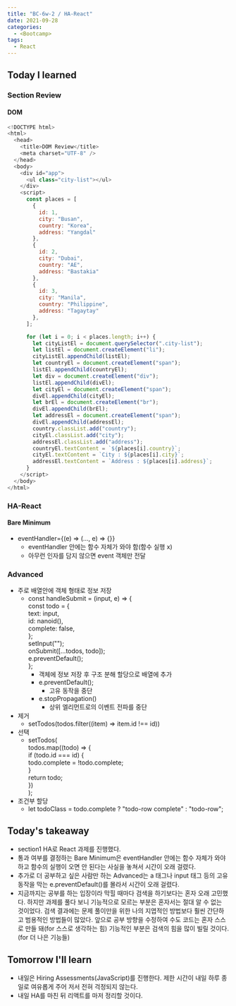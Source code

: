 ```yaml
---
title: "BC-6w-2 / HA-React"
date: 2021-09-28
categories:
  - <Bootcamp>
tags:
  - React
---
```


## Today I learned

### Section Review

#### DOM

```js
<!DOCTYPE html>
<html>
  <head>
    <title>DOM Review</title>
    <meta charset="UTF-8" />
  </head>
  <body>
    <div id="app">
      <ul class="city-list"></ul>
    </div>
    <script>
      const places = [
        {
          id: 1,
          city: "Busan",
          country: "Korea",
          address: "Yangdal"
        },
        {
          id: 2,
          city: "Dubai",
          country: "AE",
          address: "Bastakia"
        },
        {
          id: 3,
          city: "Manila",
          country: "Philippine",
          address: "Tagaytay"
        },
      ];

      for (let i = 0; i < places.length; i++) {
        let cityListEl = document.querySelector(".city-list");
        let listEl = document.createElement("li");
        cityListEl.appendChild(listEl);
        let countryEl = document.createElement("span");
        listEl.appendChild(countryEl);
        let div = document.createElement("div");
        listEl.appendChild(divEl);
        let cityEl = document.createElement("span");
        divEl.appendChild(cityEl);
        let brEl = document.createElement("br");
        divEl.appendChild(brEl);
        let addressEl = document.createElement("span");
        divEl.appendChild(addressEl);
        country.classList.add("country");
        cityEl.classList.add("city");
        addressEl.classList.add("address");
        countryEl.textContent = `${places[i].country}`;
        cityEl.textContent = `City : ${places[i].city}`;
        addressEl.textContent = `Address : ${places[i].address}`;
      }
    </script>
  </body>
</html>
```

### HA-React

#### Bare Minimum

<!-- ```js
import { useState } from "react";
import images from "../data/images";
import Thumbnail from "../component/Thumbnail";

function Gallery() {
  const [curImg, setCurImg] = useState(images[0]);

  const handleClick = (image) => {
    setCurImg(image);
  };

  return (
    <div>
      <h2>전체 목록</h2>
      <div id="list" className="flex">
        {images.map((item) => {
          return (
            <a key={item.id} onClick={() => handleClick(item)}>
              <Thumbnail source={item.src} />
            </a>
          );
        })}
      </div>
      <div>
        <h2>{curImg.alt}</h2>
        <img id="current-image" src={curImg.src} alt={curImg.alt} />
      </div>
    </div>
  );
}

export default Gallery;
```

```js
function Thumbnail(props) {
  return (
    <>
      <img src={props.source} className="thumbnail" />
    </>
  );
}

export default Thumbnail;
``` -->

- eventHandler={(e) => (..., e) => {}}
  - eventHandler 안에는 함수 자체가 와야 함(함수 실행 x)
  - 아무런 인자를 담지 않으면 event 객체만 전달

### Advanced

<!-- ```js
import { useState } from "react";
import Todo from "../component/Todo";
import TodoForm from "../component/TodoForm";

function Todos() {
  const [todos, setTodos] = useState([]);

  const addTodo = (todoList) => {
    setTodos(todoList);
  };

  const removeTodo = (id) => {
    setTodos(todos.filter((item) => item.id !== id));
  };

  const completeTodo = (id) => {
    setTodos(
      todos.map((todo) => {
        if (todo.id === id) {
          todo.complete = !todo.complete;
        }
        return todo;
      })
    );
  };

  return (
    <div>
      <div className="todo-app">
        <h1>To Do List</h1>
        <h2>오늘은 무슨 일을 계획하나요?</h2>
        <TodoForm todos={todos} onSubmit={addTodo} />
        <Todo todos={todos} removeTodo={removeTodo} completeTodo={completeTodo} />
      </div>
    </div>
  );
}

export default Todos;
```

```js
function Todo({ todos, completeTodo, removeTodo }) {
  return (
    <div className="wrapper-todo">
      {todos.map((todo) => {
        let todoClass = todo.complete ? "todo-row complete" : "todo-row";

        return (
          <div className={todoClass} key={todo.id}>
            <div onClick={() => completeTodo(todo.id)}>{todo.text}</div>
            <div className="icons">
              <i className="fas fa-times delete-icon" onClick={() => removeTodo(todo.id)}></i>
            </div>
          </div>
        );
      })}
    </div>
  );
}

export default Todo;
```

```js
import { nanoid } from "nanoid";
import { useState } from "react";

function TodoForm({ onSubmit, todos }) {
  const [input, setInput] = useState("");

  const handleChange = (e) => {
    setInput(e.target.value);
  };

  const handleSubmit = (input, e) => {
    const todo = {
      text: input,
      id: nanoid(),
      complete: false,
    };
    setInput("");
    onSubmit([...todos, todo]);
    e.preventDefault();
  };

  return (
    <form id="todoForm" className="todo-form" onSubmit={(e) => handleSubmit(input, e)}>
      <input type="text" placeholder="Add a todo" value={input} name="todoInput" className="todo-input" onChange={handleChange} />
      <button className="todo-button">Add todo</button>
    </form>
  );
}

export default TodoForm;
``` -->

- 주로 배열안에 객체 형태로 정보 저장
  - const handleSubmit = (input, e) => {  
    const todo = {  
     text: input,  
     id: nanoid(),  
     complete: false,  
     };  
     setInput("");  
     onSubmit([...todos, todo]);  
     e.preventDefault();  
    };
    - 객체에 정보 저장 후 구조 분해 할당으로 배열에 추가
    - e.preventDefault();
      - 고유 동작을 중단
    - e.stopPropagation()
      - 상위 엘리먼트로의 이벤트 전파를 중단
- 제거
  - setTodos(todos.filter((item) => item.id !== id))
- 선택
  - setTodos(  
    todos.map((todo) => {  
     if (todo.id === id) {  
     todo.complete = !todo.complete;  
     }  
     return todo;  
    })  
    );
- 조건부 할당
  - let todoClass = todo.complete ? "todo-row complete" : "todo-row";

## Today's takeaway

- section1 HA로 React 과제를 진행했다.
- 통과 여부를 결정하는 Bare Minimum은 eventHandler 안에는 함수 자체가 와야 하고 함수의 실행이 오면 안 된다는 사실을 놓쳐서 시간이 오래 걸렸다.
- 추가로 더 공부하고 싶은 사람만 하는 Advanced는 a 태그나 input 태그 등의 고유 동작을 막는 e.preventDefault()를 몰라서 시간이 오래 걸렸다.
- 지금까지는 공부를 하는 입장이라 막힐 때마다 검색을 하기보다는 혼자 오래 고민했다. 하지만 과제를 풀다 보니 기능적으로 모르는 부분은 혼자서는 절대 알 수 없는 것이었다. 검색 결과에는 문제 풀이만을 위한 나의 지엽적인 방법보다 훨씬 간단하고 범용적인 방법들이 많았다. 앞으로 공부 방향을 수정하여 수도 코드는 혼자 스스로 만들 돼(for 스스로 생각하는 힘) 기능적인 부분은 검색의 힘을 많이 빌릴 것이다.(for 더 나은 기능들)

## Tomorrow I'll learn

- 내일은 Hiring Assessments(JavaScript)를 진행한다. 제한 시간이 내일 하루 종일로 여유롭게 주어 저서 전혀 걱정되지 않는다.
- 내일 HA를 마친 뒤 리액트를 마저 정리할 것이다.
